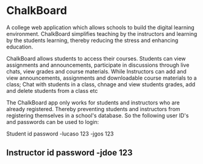 # ChalkBoard

A college web application which allows schools to build the digital learning environment. ChalkBoard simplifies teaching by the instructors and learning by the students learning, thereby reducing the stress and enhancing education.

ChalkBoard allows students to access their courses. Students can view assignments and announcements, participate in discussions through live chats, view grades and course materials.
While Instructors can add and view announcements, assignments and downloadable course materials to a class; Chat with students in a class, chnage and view students grades, add and delete students from a class etc 

The ChalkBoard app only works for students and instructors who are already registered. Thereby preventing students and instructors from registering themselves in a school's database. 
So the following user ID's and passwords can be used to login:

Student
id          password
-lucaso     123
-jgos       123

Instructor
id          password
-jdoe       123
-

